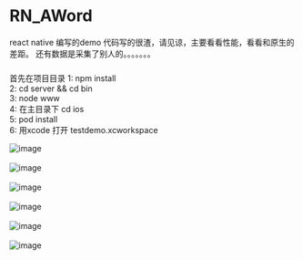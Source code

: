 # RN_AWord
react native 编写的demo
代码写的很渣，请见谅，主要看看性能，看看和原生的差距。
还有数据是采集了别人的。。。。。。。

###
首先在项目目录
1: npm install</br>
2: cd server && cd bin</br>
3: node www</br>
4: 在主目录下 cd ios</br>
5: pod install</br>
6: 用xcode 打开 testdemo.xcworkspace</br>

![image](https://github.com/wu736139669/RN_AWord/blob/master/ios/ScreenShot/001.png)</br></br>
![image](https://github.com/wu736139669/RN_AWord/blob/master/ios/ScreenShot/002.png)</br></br>
![image](https://github.com/wu736139669/RN_AWord/blob/master/ios/ScreenShot/003.png)</br></br>
![image](https://github.com/wu736139669/RN_AWord/blob/master/ios/ScreenShot/004.png)</br></br>
![image](https://github.com/wu736139669/RN_AWord/blob/master/ios/ScreenShot/005.png)</br></br>
![image](https://github.com/wu736139669/RN_AWord/blob/master/ios/ScreenShot/006.png)</br></br>


